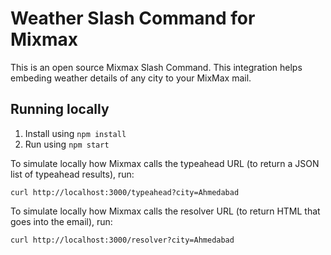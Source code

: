 # Weather Slash Command for Mixmax

This is an open source Mixmax Slash Command. This integration helps embeding weather details of any city to your MixMax mail.

## Running locally

1. Install using `npm install`
2. Run using `npm start`

To simulate locally how Mixmax calls the typeahead URL (to return a JSON list of typeahead results), run:

```
curl http://localhost:3000/typeahead?city=Ahmedabad
```

To simulate locally how Mixmax calls the resolver URL (to return HTML that goes into the email), run:

```
curl http://localhost:3000/resolver?city=Ahmedabad
```
